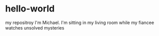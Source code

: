 # hello-world
my repositroy
I'm Michael. I'm sitting in my living room while my fiancee watches unsolved mysteries

